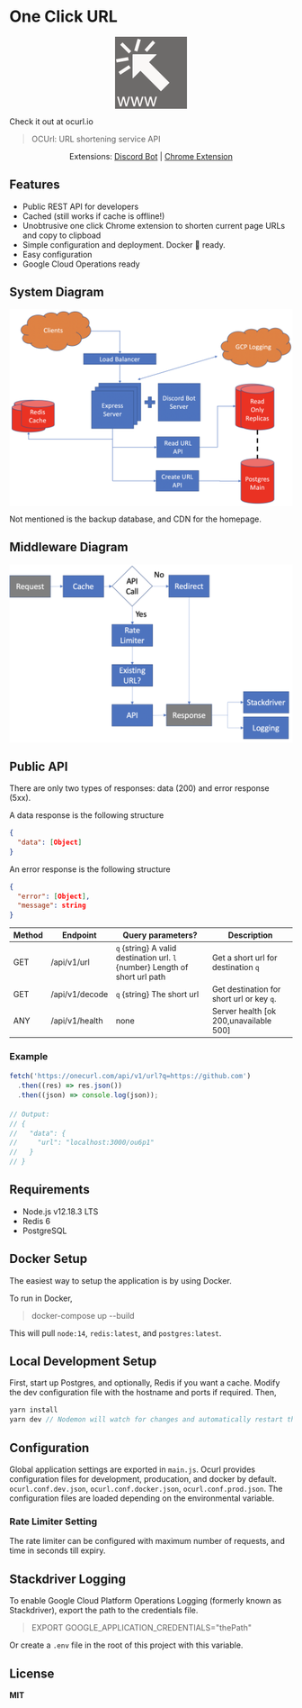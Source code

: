 <h1><b>O</b>ne <b>C</b>lick <b>U</b>RL</h1>
<p align="center">
  <img align="center" src="public/img/icon128.png">
</P>

Check it out at ocurl.io

> OCUrl: URL shortening service API

<p align="center">
  Extensions: 
  <a href="https://github.com/nigel5/ocurl-discord" target="_blank" rel="noopener noreferrer">Discord Bot</a> | <a href="https://chrome.google.com/webstore/detail/1-click-url/obmdcjlmgabdmcoiconimmddlfldpjni?hl=en-GB&authuser=0" target="_blank" rel="noopener noreferrer">Chrome Extension</a>
</P>

## Features

- Public REST API for developers
- Cached (still works if cache is offline!)
- Unobtrusive one click Chrome extension to shorten current page URLs and copy to clipboad
- Simple configuration and deployment. Docker 🐋 ready.
- Easy configuration
- Google Cloud Operations ready

## System Diagram

<p align="center">
  <img align="center" src="images/system.png">
</P>
Not mentioned is the backup database, and CDN for the homepage.

## Middleware Diagram

<p align="center">
  <img align="center" src="images/flow.png">
</P>

## Public API

There are only two types of responses: data (200) and error response (5xx).

A data response is the following structure

```json
{
  "data": [Object]
}
```

An error response is the following structure

```json
{
  "error": [Object],
  "message": string
}
```

| Method | Endpoint       | Query parameters?                                                           | Description                               |
| ------ | -------------- | --------------------------------------------------------------------------- | ----------------------------------------- |
| GET    | /api/v1/url    | `q` {string} A valid destination url. `l` {number} Length of short url path | Get a short url for destination `q`       |
| GET    | /api/v1/decode | `q` {string} The short url                                                  | Get destination for short url or key `q`. |
| ANY    | /api/v1/health | none                                                                        | Server health [ok 200,unavailable 500]    |

### Example

```javascript
fetch('https://onecurl.com/api/v1/url?q=https://github.com')
  .then((res) => res.json())
  .then((json) => console.log(json));

// Output:
// {
//   "data": {
//     "url": "localhost:3000/ou6p1"
//   }
// }
```

## Requirements

- Node.js v12.18.3 LTS
- Redis 6
- PostgreSQL

## Docker Setup

The easiest way to setup the application is by using Docker.

To run in Docker,

> docker-compose up --build

This will pull `node:14`, `redis:latest`, and `postgres:latest`.

## Local Development Setup

First, start up Postgres, and optionally, Redis if you want a cache. Modify the dev configuration file with the hostname and ports if required. Then,

```javascript
yarn install
yarn dev // Nodemon will watch for changes and automatically restart the server
```

## Configuration

Global application settings are exported in `main.js`. Ocurl provides configuration files for development, producation, and docker by default.
`ocurl.conf.dev.json`, `ocurl.conf.docker.json`, `ocurl.conf.prod.json`. The configuration files are loaded depending on the environmental variable.

### Rate Limiter Setting

The rate limiter can be configured with maximum number of requests, and time in seconds till expiry.

## Stackdriver Logging

To enable Google Cloud Platform Operations Logging (formerly known as Stackdriver), export the path to the credentials file.

> EXPORT GOOGLE_APPLICATION_CREDENTIALS="thePath"

Or create a `.env` file in the root of this project with this variable.

## License

**MIT**
